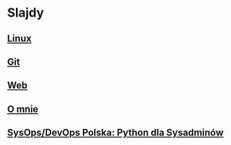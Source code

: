 # Slajdy

## [Linux](Linux/)

## [Git](Git/)

## [Web](Web/)

## [O mnie](O_mnie/)

## [SysOps/DevOps Polska: Python dla Sysadminów](Sysadmin_Python/)
